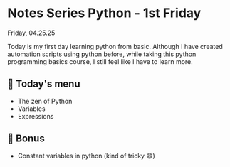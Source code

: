 # Notes Series Python - 1st Friday
Friday, 04.25.25

Today is my first day learning python from basic. Although I have created automation scripts using python before, while taking this python programming basics course, I still feel like I have to learn more.

## 🍕 Today's menu
- The zen of Python
- Variables
- Expressions

## 🍦 Bonus
- Constant variables in python (kind of tricky 😄)